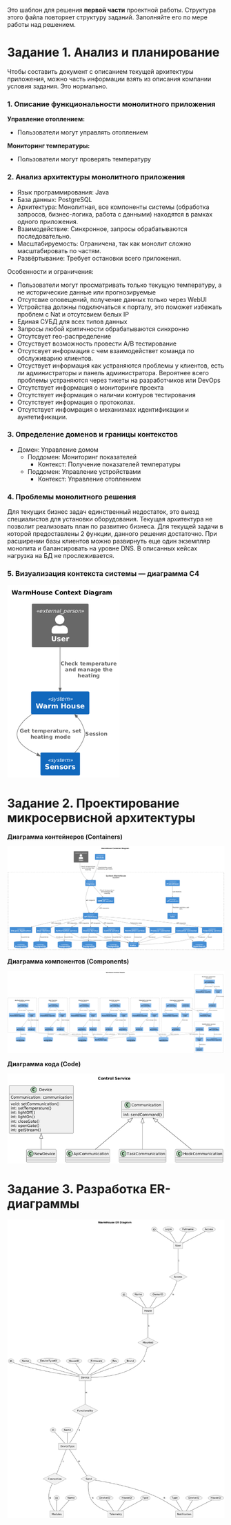 Это шаблон для решения **первой части** проектной работы. Структура этого файла повторяет структуру заданий. Заполняйте его по мере работы над решением.

# Задание 1. Анализ и планирование

Чтобы составить документ с описанием текущей архитектуры приложения, можно часть информации взять из описания компании условия задания. Это нормально.

### 1. Описание функциональности монолитного приложения

**Управление отоплением:**

- Пользователи могут управлять отоплением

**Мониторинг температуры:**

- Пользователи могут проверять температуру

### 2. Анализ архитектуры монолитного приложения

- Язык программирования: Java
- База данных: PostgreSQL
- Архитектура: Монолитная, все компоненты системы (обработка запросов, бизнес-логика, работа с данными) находятся в рамках одного приложения.
- Взаимодействие: Синхронное, запросы обрабатываются последовательно.
- Масштабируемость: Ограничена, так как монолит сложно масштабировать по частям.
- Развёртывание: Требует остановки всего приложения.

Особенности и ограничения:
 - Пользователи могут просматривать только текущую температуру, а не исторические данные или прогнозируемые
 - Отсутсвие оповещений, получение данных только через WebUI
 - Устройства должны подключаться к порталу, это поможет избежать проблем с Nat и отсутсвием белых IP
 - Единая СУБД для всех типов данных
 - Запросы любой критичности обрабатываются синхронно
 - Отсутсвует гео-распределение
 - Отсуствует возможность провести A/B тестирование
 - Отсутсвует информация с чем взаимодействет команда по обслуживарию клиентов.
 - Отсуствует информация как устраняются проблемы у клиентов, есть ли администраторы и панель администратора. Вероятнее всего проблемы устраняются через тикеты на разработчиков или DevOps
 - Отсутствует информация о мониторинге проекта
 - Отсутствует информация о наличии контуров тестирования
 - Отсутствует информация о протоколах.
 - Отсутствует инфомрация о механихмах идентификации и аунтетификации.

### 3. Определение доменов и границы контекстов

- Домен: Управление домом
    - Поддомен: Мониторинг показателей
        - Контекст: Получение показателей температуры
    - Поддомен: Управление устройствами
        - Контекст: Управление отоплением

### **4. Проблемы монолитного решения**

 Для текущих бизнес задач единственный недостаток, это выезд специалистов для установки оборудования. Текущая архитектура не позволит реализовать план по развитию бизнеса. Для текущей задачи в которой предоставлены 2 функции, данного решения достаточно. При расширении базы клиентов можно развирнуть еще один экземпляр монолита и балансировать на уровне DNS. В описанных кейсах нагрузка на БД не прослеживается.

### 5. Визуализация контекста системы — диаграмма С4

![Контекстная диаграмма текущего решения](./current-context-diagram.png)


# Задание 2. Проектирование микросервисной архитектуры

**Диаграмма контейнеров (Containers)**

![Диаграмма контейнеров](./future-container-diagram.png)

**Диаграмма компонентов (Components)**

![Диаграмма компонентов](./future-component-diagram.png)

**Диаграмма кода (Code)**

![Диаграмма компонентов](./future-code-diagram.png)

# Задание 3. Разработка ER-диаграммы

![ER-диаграмма](./future-er-diagam.png)
